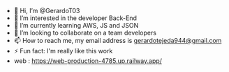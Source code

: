 - 👋 Hi, I’m @GerardoT03
- 👀 I’m interested in the developer Back-End
- 🌱 I’m currently learning AWS, JS and JSON
- 💞️ I’m looking to collaborate on a team developers
- 📫 How to reach me, my email address is gerardotejeda944@gmail.com 
- ⚡ Fun fact: I'm really like this work
- web : https://web-production-4785.up.railway.app/
